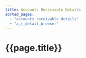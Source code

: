 ```yaml
---
title: Accounts Receivable Details
sorted_pages:
  - "accounts_receivable_details"
  - "a_r_detail_browser"
---
```

# {{page.title}}
